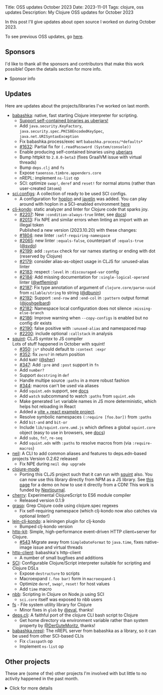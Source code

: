 Title: OSS updates October 2023
Date: 2023-11-01
Tags: clojure, oss updates
Description: My Clojure OSS updates for October 2023

In this post I'll give updates about open source I worked on during October 2023.

To see previous OSS updates, go [here](https://blog.michielborkent.nl/tags/oss-updates.html).

## Sponsors

I'd like to thank all the sponsors and contributors that make
this work possible! Open the details section for more info.

<details>
<summary>Sponsor info</summary>
Top sponsors:

- [Clojurists Together](https://clojuriststogether.org/)
- [Roam Research](https://roamresearch.com/)
- [Nextjournal](https://nextjournal.com/)
- [Toyokumo](https://toyokumo.co.jp/)
- [Cognitect](https://www.cognitect.com/)
- [Kepler16](https://kepler16.com/)
- [Pitch](https://github.com/pitch-io)

If you want to ensure that the projects I work on are sustainably maintained,
you can sponsor this work in the following ways. Thank you!

- [Github Sponsors](https://github.com/sponsors/borkdude)
- The [Babaska](https://opencollective.com/babashka) or [Clj-kondo](https://opencollective.com/clj-kondo) OpenCollective
- [Ko-fi](https://ko-fi.com/borkdude)
- [Patreon](https://www.patreon.com/borkdude)
- [Clojurists Together](https://www.clojuriststogether.org/)

If you're used to sponsoring through some other means which isn't listed above, please get in touch.

On to the projects that I've been working on!
</details>

<!--

sources: https://github.com/borkdude
local ~/dev and ~/dev/babashka dir (since github doesn't show all repos)

-->

## Updates

Here are updates about the projects/libraries I've worked on last month.

- [babashka](https://github.com/babashka/babashka): native, fast starting Clojure interpreter for scripting.
  - [Support self-contained binaries as uberjars!](https://github.com/babashka/babashka/wiki/Self-contained-executable#uberjar)
  - Add `java.security.KeyFactory`, `java.security.spec.PKCS8EncodedKeySpec`, `java.net.URISyntaxException`
  - Fix babashka.process/exec wrt `babashka.process/*defaults*`
  - [#1632](https://github.com/babashka/babashka/issues/1632): Partial fix for `(.readPassword (System/console))`
  - Enable producing self-contained binaries using [uberjars](https://github.com/babashka/babashka/wiki/Self-contained-executable#uberjar)
  - Bump httpkit to `2.8.0-beta3` (fixes GraalVM issue with virtual threads)
  - Bump `deps.clj` and `fs`
  - Expose `taoensso.timbre.appenders.core`
  - nREPL: implement `ns-list` op
  - SCI: optimize `swap!`, `deref` and `reset!` for normal atoms (rather than user-created `IAtom`s)
- [sci.configs](https://github.com/babashka/sci.configs): A collection of ready to be used SCI configs.
  - A configuration for [hoplon](https://github.com/hoplon/hoplon) and [javelin](https://github.com/hoplon/javelin) was added. You can play around with hoplon in a SCI-enabled environment [here](https://babashka.org/sci.configs/?gist=e83da19df3d2739861334171779f79d5)
- [clj-kondo](https://github.com/clj-kondo/clj-kondo): static analyzer and linter for Clojure code that sparks joy.
  - [#2207](https://github.com/clj-kondo/clj-kondo/issues/2207): New `:condition-always-true` linter, see [docs](https://github.com/clj-kondo/clj-kondo/tree/master/doc/linters.md))
  - [#2013](https://github.com/clj-kondo/clj-kondo/issues/2013): Fix NPE and similar errors when linting an import with an illegal token
    <br>Published a new version (2023.10.20) with these changes:
  - [#1804](https://github.com/clj-kondo/clj-kondo/issues/1804): new linter `:self-requiring-namespace`
  - [#2065](https://github.com/clj-kondo/clj-kondo/issues/2065): new linter `:equals-false`, counterpart of `:equals-true` ([@svdo](https://github.com/svdo))
  - [#2199](https://github.com/clj-kondo/clj-kondo/issues/2199): add `:syntax` check for var names starting or ending with dot (reserved by Clojure)
  - [#2179](https://github.com/clj-kondo/clj-kondo/issues/2179): consider alias-as-object usage in CLJS for :unused-alias linter
  - [#2183](https://github.com/clj-kondo/clj-kondo/issues/2183): respect `:level` in `:discouraged-var` config
  - [#2184](https://github.com/clj-kondo/clj-kondo/issues/2184): Add missing documentation for `:single-logical-operand` linter ([@wtfleming](https://github.com/wtfleming))
  - [#2187](https://github.com/clj-kondo/clj-kondo/issues/2187): Fix type annotation of argument of `clojure.core/parse-uuid` from `nilable/string` to string ([@dbunin](https://github.com/dbunin))
  - [#2192](https://github.com/clj-kondo/clj-kondo/issues/2192): Support `:end-row` and `:end-col` in `:pattern` output format ([@joshgelbard](https://github.com/joshgelbard))
  - [#2182](https://github.com/clj-kondo/clj-kondo/issues/2182): Namespace local configuration does not silence `:missing-else-branch`
  - [#2186](https://github.com/clj-kondo/clj-kondo/issues/2186): Improve warning when `--copy-configs` is enabled but no config dir exists
  - [#2190](https://github.com/clj-kondo/clj-kondo/issues/2190): false positive with `:unused-alias` and namespaced map
  - [#2200](https://github.com/clj-kondo/clj-kondo/issues/2200): include optional `:callstack` in analysis
- [squint](https://github.com/squint-cljs/squint): CLJS _syntax_ to JS compiler
  <br>Lots of stuff happened in October with squint!
  - [#350](https://github.com/squint-cljs/squint/issues/350): `js*` should default to `:context :expr`
  - [#352](https://github.com/squint-cljs/squint/issues/352): fix `zero?` in return position
  - Add `NaN?` ([@sher](https://github.com/sher))
  - [#347](https://github.com/squint-cljs/squint/issues/347): Add `:pre` and `:post` support in `fn`
  - Add `number?`
  - Support `docstring` in `def`
  - Handle multipe source `:paths` in a more robust fashion
  - [#344](https://github.com/squint-cljs/squint/issues/344): macros can't be used via aliases
  - Add `squint.edn` support, see [docs](https://github.com/squint-cljs/squint/tree/main/README.md#squintedn)
  - Add `watch` subcommand to watch `:paths` from `squint.edn`
  - Make generated `let` variable names in JS more deterministic, which helps hot reloading in React
  - Added a [vite + react example project](https://github.com/squint-cljs/squint/blob/main/examples/vite-react).
  - Resolve symbolic namespaces `(:require [foo.bar])` from `:paths`
  - Add `bit-and` and `bit-or`
  - Include `lib/squint.core.umd.js` which defines a global `squint.core` object (easy to use in browsers, see [docs](https://github.com/squint-cljs/squint/blob/main/README.md#compile-on-a-server-use-in-a-browser))
  - Add `subs`, `fn?`, `re-seq`
  - Add `squint.edn` with `:paths` to resolve macros from (via `:require-macros`)
- [neil](https://github.com/babashka/neil): A CLI to add common aliases and features to deps.edn-based projects
  Version 0.2.62 released
  - Fix NPE during `neil dep upgrade`
- [clojure-mode](https://github.com/nextjournal/clojure-mode)
  - Porting this CLJS project such that it can run with [squint](https://github.com/squint-cljs/squint) also. You can now use this library directly from NPM as a JS library. See [this page](https://squint-cljs.github.io/squint/) for a demo on how to use it directly from a CDN! This work is funded by [Nextjournal](https://nextjournal.com/).
- [cherry](https://github.com/squint-cljs/cherry): Experimental ClojureScript to ES6 module compiler
  - Released version 0.1.9
- [grasp](https://github.com/borkdude/grasp): Grep Clojure code using clojure.spec regexes
  - Fix self-requiring namespace (which clj-kondo now also catches via optional linter!)
- [lein-clj-kondo](https://github.com/clj-kondo/lein-clj-kondo): a leiningen plugin for clj-kondo
  - Bumped clj-kondo version
- [http-kit](https://github.com/http-kit/http-kit): Simple, high-performance event-driven HTTP client+server for Clojure.
  - [#543](https://github.com/http-kit/http-kit/issues/543) Migrate away from `SimpleDateFormat` to `java.time`, fixes native-image issue and virtual threads
- [http-client](https://github.com/babashka/http-client): babashka's http-client
  - A number of small bugfixes and additions
- [SCI](https://github.com/babashka/sci): Configurable Clojure/Script interpreter suitable for scripting and Clojure DSLs
  - Expose `destructure` to scripts
  - Macroexpand `(.foo bar)` form in `macroexpand-1`
  - Optimize `deref`, `swap!`, `reset!` for host values
  - Add `time` macro
- [nbb](https://github.com/babashka/nbb): Scripting in Clojure on Node.js using SCI
  - `sci.core` itself was exposed to nbb users
- [fs](https://github.com/babashka/fs) - File system utility library for Clojure
  - Minor fixes in `glob` by [@eval](https://github.com/eval), thanks!
- [deps.clj](https://github.com/borkdude/deps.clj): A faithful port of the clojure CLI bash script to Clojure
  - Get home directory via environment variable rather than system property by [@DerGuteMoritz](https://github.com/DerGuteMoritz), thanks!
- [babashka.nrepl](https://github.com/babashka/babashka.nrepl): The nREPL server from babashka as a library, so it can be used from other SCI-based CLIs
  - Fix `classpath` op
  - Implement `ns-list` op

## Other projects

These are (some of the) other projects I'm involved with but little to no activity
happened in the past month.

<details>
<summary>Click for more details</summary>
- [rewrite-edn](https://github.com/borkdude/rewrite-edn): Utility lib on top of
  rewrite-clj with common operations to update EDN while preserving whitespace
  and comments
- [tools-deps-native](https://github.com/babashka/tools-deps-native) and [tools.bbuild](https://github.com/babashka/tools.bbuild): use tools.deps directly from babashka
- [CLI](https://github.com/babashka/cli): Turn Clojure functions into CLIs!
- [jet](https://github.com/borkdude/jet): CLI to transform between JSON, EDN, YAML and Transit using Clojure
- [quickdoc](https://github.com/borkdude/quickdoc): Quick and minimal API doc generation for Clojure
- [pod-babashka-go-sqlite3](https://github.com/babashka/pod-babashka-go-sqlite3): A babashka pod for interacting with sqlite3
- [pod-babashka-fswatcher](https://github.com/babashka/pod-babashka-fswatcher): babashka filewatcher pod
- [edamame](https://github.com/borkdude/edamame): Configurable EDN/Clojure parser with location metadata
- [lein2deps](https://github.com/borkdude/lein2deps): leiningen to deps.edn converter
- [scittle](https://github.com/babashka/scittle): Execute Clojure(Script) directly from browser script tags via SCI
- [sql pods](https://github.com/babashka/babashka-sql-pods): babashka pods for SQL databases
- [cljs-showcase](https://github.com/borkdude/cljs-showcase): Showcase CLJS libs using SCI
- [process](https://github.com/babashka/process): Clojure library for shelling out / spawning sub-processes
- [babashka.book](https://github.com/babashka/book): Babashka manual
- [instaparse-bb](https://github.com/babashka/instaparse-bb)
- [rewrite-clj](https://github.com/clj-commons/rewrite-clj): Rewrite Clojure code and edn
- [pod-babashka-buddy](https://github.com/babashka/pod-babashka-buddy): A pod around buddy core (Cryptographic Api for Clojure).
- [gh-release-artifact](https://github.com/borkdude/gh-release-artifact): Upload artifacts to Github releases idempotently
- [carve](https://github.com/borkdude/carve) - Remove unused Clojure vars
- [quickblog](https://github.com/borkdude/quickblog): Light-weight static blog engine for Clojure and babashka
- [4ever-clojure](https://github.com/oxalorg/4ever-clojure) - Pure CLJS version of 4clojure, meant to run forever!
- [pod-babashka-lanterna](https://github.com/babashka/pod-babashka-lanterna): Interact with clojure-lanterna from babashka
- [joyride](https://github.com/BetterThanTomorrow/joyride): VSCode CLJS scripting and REPL (via [SCI](https://github.com/babashka/sci))
- [clj2el](https://borkdude.github.io/clj2el/): transpile Clojure to elisp
- [deflet](https://github.com/borkdude/deflet): make let-expressions REPL-friendly!
- [babashka.json](https://github.com/babashka/json): babashka JSON library/adapter
- [deps.add-lib](https://github.com/borkdude/deps.add-lib): Clojure 1.12's add-lib feature for leiningen and/or other environments without a specific version of the clojure CLI

</details>

